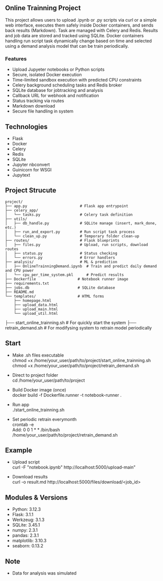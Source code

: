 ## **Online Trainning Project**  
This project allows users to upload .ipynb or .py scripts via curl or a simple web interface, executes them safely inside Docker containers, and sends back results (Markdown). Task are managed with Celery and Redis. Results and job data are stored and tracked using SQLite. Docker containers handling run script task dynamically change based on time and selected using a demand analysis model that can be train periodically.  
  
### **Features**  
* Upload Jupyeter notebooks or Python scripts
* Secure, isolated Docker execution
* Time-limited sandbox execution with predicted CPU constraints
* Celery background scheduling tasks and Redis broker
* SQLite database for jobtracking and analysis
* Callback URL for webhook and notification
* Status tracking via routes
* Markdown download
* Secure file handling in system
  
## **Technologies**  
* Flask  
* Docker  
* Celery  
* Redis
* SQLite
* Jupyter nbconvert
* Guinicorn for WSGI
* Jupytext

## **Project Strucute**
```
project/
├── app.py                        # Flask app entrypoint
├── celery_app/
│   └── tasks.py                  # Celery task definition
├── utils/
│   ├── db_handle.py              # SQLite manage (insert, mark_done, etc.)
│   ├── run_and_export.py         # Run script task process
│   └── clean_up.py               # Temporary folder clean-up
├── routes/                       # Flask blueprints
│   ├── files.py                  # Upload, run scripts, download routes
│   ├── status.py                 # Status checking
│   └── errors.py                 # Error handlers
├── analysis/                     # ML & prediction
│   ├── OnlineTrainningDemand.ipynb  # Train and predict daily demand and CPU power
│   └── cpu_per_time_system.pkl      # Predict results
├── Dockerfile                   # Notebook runner image
├── requirements.txt
├── jobs.db                      # SQLite database
├── README.md
└── templates/                   # HTML forms
    ├── homepage.html
    ├── upload_data.html
    ├── upload_main.html
    └── upload_util.html
```


├── start_online_trainning.sh                   # For quickly start the system
├── retrain_demand.sh                           # For modifysing system to retrain model periodically

## **Start**
* Make .sh files executable  
chmod +x /home/your_user/path/to/project/start_online_trainning.sh  
chmod +x /home/your_user/path/to/project/retrain_demand.sh   

* Direct to project folder  
cd /home/your_user/path/to/project  

* Build Docker image (once)  
docker build -f Dockerfile.runner -t notebook-runner .  

* Run app  
./start_online_trainning.sh  

* Set periodic retrain everymonth  
crontab -e  
Add:
0 0 1 * * /bin/bash /home/your_user/path/to/project/retrain_demand.sh  

## **Example**
* Upload script  
curl -F "notebook.ipynb" http://localhost:5000/upload-main"  

* Download results  
curl -o result.md http://localhost:5000/files/download/<job_id>  

## **Modules & Versions**
* Python: 3.12.3
* Flask: 3.1.1
* Werkzeug: 3.1.3
* SQLite: 3.45.1
* numpy: 2.3.1
* pandas: 2.3.1
* matplotlib: 3.10.3
* seaborn: 0.13.2

## **Note**
* Data for analysis was simulated
